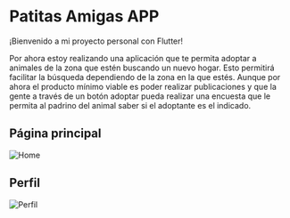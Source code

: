 # Patitas Amigas APP

¡Bienvenido a mi proyecto personal con Flutter!

Por ahora estoy realizando una aplicación que te permita adoptar a animales de la zona que estén buscando un nuevo hogar. Esto permitirá facilitar la búsqueda dependiendo de la zona en la que estés. Aunque por ahora el producto mínimo viable es poder realizar publicaciones y que la gente a través de un botón adoptar pueda realizar una encuesta que le permita al padrino del animal saber si el adoptante es el indicado.

## Página principal

![Home](https://i.imgur.com/vIZXFZl.jpg)

## Perfil

![Perfil](https://i.imgur.com/QajYoTL.jpg)